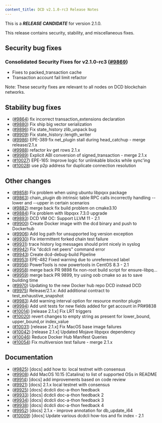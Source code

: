 ```yaml
---
content_title: DCD v2.1.0-rc3 Release Notes
---
```


This is a ***RELEASE CANDIDATE*** for version 2.1.0.

This release contains security, stability, and miscellaneous fixes.

## Security bug fixes

### Consolidated Security Fixes for v2.1.0-rc3 ([#9869](https://github.com/DCD/dcd/pull/9869))
- Fixes to packed_transaction cache
- Transaction account fail limit refactor

Note: These security fixes are relevant to all nodes on DCD blockchain networks.

## Stability bug fixes
- ([#9864](https://github.com/DCD/dcd/pull/9864)) fix incorrect transaction_extensions declaration
- ([#9880](https://github.com/DCD/dcd/pull/9880)) Fix ship big vector serialization
- ([#9896](https://github.com/DCD/dcd/pull/9896)) Fix state_history zlib_unpack bug
- ([#9909](https://github.com/DCD/dcd/pull/9909)) Fix state_history::length_writer
- ([#9986](https://github.com/DCD/dcd/pull/9986)) EPE-389 fix net_plugin stall during head_catchup - merge release/2.1.x
- ([#9988](https://github.com/DCD/dcd/pull/9988)) refactor kv get rows 2.1.x
- ([#9989](https://github.com/DCD/dcd/pull/9989)) Explicit ABI conversion of signed_transaction - merge 2.1.x
- ([#10027](https://github.com/DCD/dcd/pull/10027)) EPE-165: Improve logic for unlinkable blocks while sync'ing
- ([#10028](https://github.com/DCD/dcd/pull/10028)) use p2p address for duplicate connection resolution

## Other changes
- ([#9858](https://github.com/DCD/dcd/pull/9858)) Fix problem when using ubuntu libpqxx package
- ([#9863](https://github.com/DCD/dcd/pull/9863)) chain_plugin db intrinsic table RPC calls incorrectly handling --lower and --upper in certain scenarios
- ([#9882](https://github.com/DCD/dcd/pull/9882)) merge back fix build problem on cmake3.10
- ([#9884](https://github.com/DCD/dcd/pull/9884)) Fix problem with libpqxx 7.3.0 upgrade
- ([#9893](https://github.com/DCD/dcd/pull/9893)) DCD VM OC: Support LLVM 11 - 2.1
- ([#9900](https://github.com/DCD/dcd/pull/9900)) Create Docker image with the dcd binary and push to Dockerhub
- ([#9906](https://github.com/DCD/dcd/pull/9906)) Add log path for unsupported log version exception
- ([#9930](https://github.com/DCD/dcd/pull/9930)) Fix intermittent forked chain test failure
- ([#9931](https://github.com/DCD/dcd/pull/9931)) trace history log messages should print nicely in syslog
- ([#9942](https://github.com/DCD/dcd/pull/9942)) Fix "dcdcli net peers" command error
- ([#9943](https://github.com/DCD/dcd/pull/9943)) Create dcd-debug-build Pipeline
- ([#9953](https://github.com/DCD/dcd/pull/9953)) EPE-482 Fixed warning due to unreferenced label
- ([#9956](https://github.com/DCD/dcd/pull/9956)) PowerTools is now powertools in CentOS 8.3 - 2.1
- ([#9958](https://github.com/DCD/dcd/pull/9958)) merge back PR 9898 fix non-root build script for ensure-libpq...
- ([#9959](https://github.com/DCD/dcd/pull/9959)) merge back PR 9899, try using oob cmake so as to save building time
- ([#9970](https://github.com/DCD/dcd/pull/9970)) Updating to the new Docker hub repo DCD instead DCD
- ([#9975](https://github.com/DCD/dcd/pull/9975)) Release/2.1.x: Add additional contract to test_exhaustive_snapshot
- ([#9983](https://github.com/DCD/dcd/pull/9983)) Add warning interval option for resource monitor plugin
- ([#9994](https://github.com/DCD/dcd/pull/9994)) Add unit tests for new fields added for get account in PR#9838
- ([#10014](https://github.com/DCD/dcd/pull/10014)) [release 2.1.x] Fix LRT triggers
- ([#10020](https://github.com/DCD/dcd/pull/10020)) revert changes to empty string as present for lower_bound, upper_bound,or index_value
- ([#10031](https://github.com/DCD/dcd/pull/10031)) [release 2.1.x] Fix MacOS base image failures
- ([#10042](https://github.com/DCD/dcd/pull/10042)) [release 2.1.x] Updated Mojave libpqxx dependency
- ([#10046](https://github.com/DCD/dcd/pull/10046)) Reduce Docker Hub Manifest Queries
- ([#10054](https://github.com/DCD/dcd/pull/10054)) Fix multiversion test failure - merge 2.1.x

## Documentation
- ([#9825](https://github.com/DCD/dcd/pull/9825)) [docs] add how to: local testnet with consensus
- ([#9908](https://github.com/DCD/dcd/pull/9908)) Add MacOS 10.15 (Catalina) to list of supported OSs in README
- ([#9914](https://github.com/DCD/dcd/pull/9914)) [docs] add improvements based on code review 
- ([#9921](https://github.com/DCD/dcd/pull/9921)) [docs] 2.1.x local testnet with consensus
- ([#9925](https://github.com/DCD/dcd/pull/9925)) [docs] dcdcli doc-a-thon feedback
- ([#9933](https://github.com/DCD/dcd/pull/9933)) [docs] dcdcli doc-a-thon feedback 2
- ([#9934](https://github.com/DCD/dcd/pull/9934)) [docs] dcdcli doc-a-thon feedback 3
- ([#9938](https://github.com/DCD/dcd/pull/9938)) [docs] dcdcli doc-a-thon feedback 4
- ([#9952](https://github.com/DCD/dcd/pull/9952)) [docs] 2.1.x - improve annotation for db_update_i64
- ([#10009](https://github.com/DCD/dcd/pull/10009)) [docs] Update various dcdcli how-tos and fix index - 2.1
